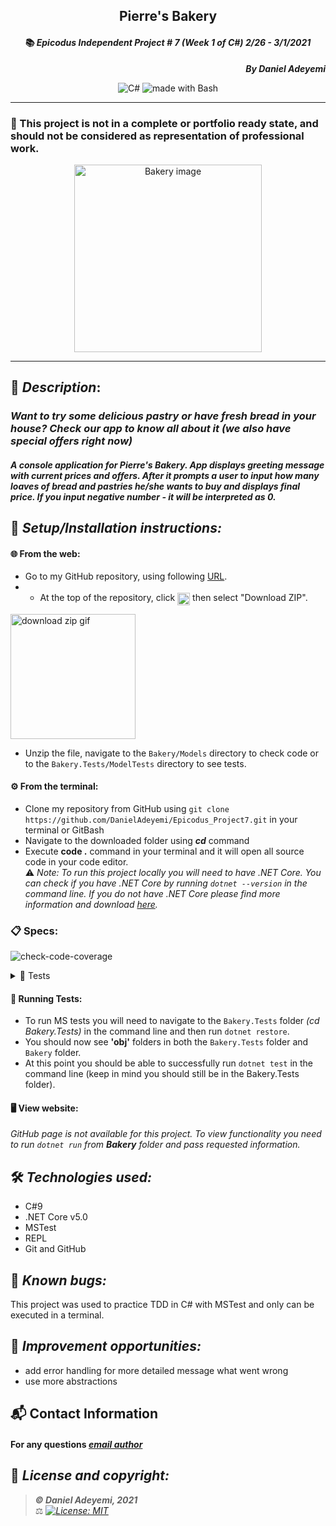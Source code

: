 ## <div align="center">Pierre's Bakery</div>
#### <div align="center">📚 *Epicodus Independent Project # 7  (Week 1 of C#)  2/26 - 3/1/2021* </div> 
***<p align="right">By Daniel Adeyemi***</p>   
<p align="center">

<img alt="C#" src="https://img.shields.io/badge/c%23%20-%23239120.svg?&style=for-the-badge&logo=c-sharp&logoColor=white"/>
<img alt="made with Bash" src="https://img.shields.io/badge/Made%20with-Bash-1f425f.svg"/>    
</p>

___
### 📇 This project is not in a complete or portfolio ready state, and should not be considered as representation of professional work.

<div style="text-align:center"><img src="http://blog.fagorindustrial.com/wp-content/uploads/2018/05/Como-montar-un-bakery-new.jpg" alt="Bakery image" width="300"/></div>

___
## 🚩 *Description*:    
### *Want to try some delicious pastry or have fresh bread in your house? Check our app to know all about it (we also have special offers right now)*
##### *A console application for Pierre's Bakery. App displays greeting message with current prices and offers. After it prompts a user to input how many loaves of bread and pastries he/she wants to buy and displays final price. If you input negative number - it will be interpreted as 0.*


## 🔧 *Setup/Installation instructions:*
#### 🌐 From the web:
* Go to my GitHub repository, using following [URL](https://github.com/DanielAdeyemi/Epicodus_Project7.git).
* * At the top of the repository, click <img src="https://i.imgur.com/Ej9Dphm.png" alt="Code Button" height="20" align="center" /> then select "Download ZIP".

<img src="https://i.imgur.com/tZKvGne.gif" alt="download zip gif" height="200"/>

* Unzip the file, navigate to the `Bakery/Models` directory to check code or to the `Bakery.Tests/ModelTests` directory to see tests.
#### ⚙️ From the terminal: 
* Clone my repository from GitHub using `git clone https://github.com/DanielAdeyemi/Epicodus_Project7.git` in your terminal or GitBash
* Navigate to the downloaded folder using ***cd*** command
* Execute **code .** command in your terminal and it will open all source code in your code editor.    
⚠️ *Note: To run this project locally you will need to have .NET Core. You can check if you have .NET Core by running `dotnet --version` in the command line. If you do not have .NET Core please find more information and download [here](https://dotnet.microsoft.com/download/dotnet).*
### 📋 Specs:
![check-code-coverage](https://img.shields.io/badge/code--coverage-100%25-brightgreen)
<details>
<summary>🚥 Tests</summary>

| # | Behavior | Input |  Output | Complete |
| :------------- | :------------- | :------------- | :------------: | :-------------: |
| 01 | display price for bread | "" | 0 | ✅ |
| 02 | display price for pastry | "" | 0 | ✅ |
| 03 | if user inserts 1 loaf of bread display $5 | Bread:1 Pastry: 0| 5 | ✅ |
| 04 | if user inserts 1 pastry display $2 | Bread:0 Pastry: 1| 2 | ✅ |
| 05 | if user inserts 1 pastry and 1 bread display $7 | Bread:1 Pastry: 1| 7 | ✅ |
| 06 | if user inserts 2 loaves of bread display 10 | Bread:2 Pastry: 0 | 10  | ✅|
| 07 | if user inserts 2 pastries display 4 | Bread:0 Pastry: 2 | 4  |✅ |
| 08 | if user inserts 2 pastries and 2 loaves of bread display 14 | Bread:2 Pastry: 2 | 14  | ✅|
| 09 | if user inserts 3 loaves of bread display 10| Bread: 3 Pastry: 0  | 10 | ✅|
| 10 | if user inserts 3 pastries display 5| Bread: 0 Pastry: 3  | 5 | ✅|
| 11 | if user inserts 3 loaves of bread and 3 pastries display 15| Bread: 3 Pastry: 3  | 15 | ✅ |
| 12 | if user inserts more than 3 loaves of bread  display correct price |  Bread: 10 Pastries: 0 | 35 | ✅|
| 13 | if user inserts more than 3 pastries  display correct price |  Bread: 0 Pastries: 10 | 17 | ✅|

</details>

#### 🏁 Running Tests:
* To run MS tests you will need to navigate to the `Bakery.Tests` folder *(cd Bakery.Tests)* in the command line and then run `dotnet restore`.
* You should now see **'obj'** folders in both the `Bakery.Tests` folder and `Bakery` folder.
* At this point you should be able to successfully run `dotnet test` in the command line (keep in mind you should still be in the Bakery.Tests folder).

####  🖥️ View website:
*GitHub page is not available for this project. To view functionality you need to run `dotnet run` from **Bakery** folder and pass requested information.*

## 🛠️ *Technologies used:*
* C#9
* .NET Core v5.0
* MSTest
* REPL
* Git and GitHub

## 🐛 *Known bugs:*
This project was used to practice TDD in C# with MSTest and only can be executed in a terminal.

## 🌟 *Improvement opportunities:*
* add error handling for more detailed message what went wrong
* use more abstractions

## 📬 Contact Information
#### For any questions *[email author](mailto:adeyemidany+github@gmail.com?subject=[GitHub])*



## 📘 *License and copyright:*

> ***© Daniel Adeyemi, 2021***  
> ⚖️ *[![License: MIT](https://img.shields.io/badge/License-MIT-yellow.svg)](https://opensource.org/licenses/MIT)*
